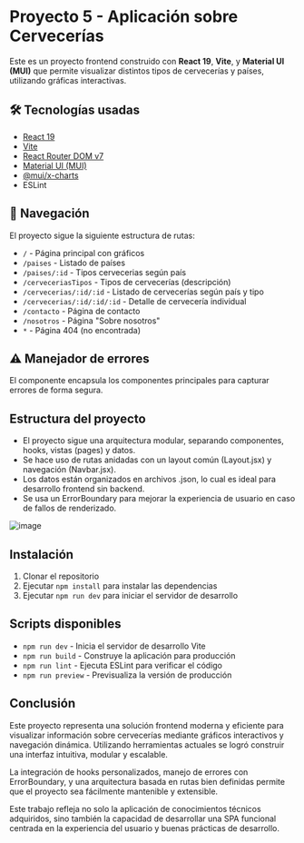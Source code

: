 # Proyecto 5 - Aplicación sobre Cervecerías

Este es un proyecto frontend construido con **React 19**, **Vite**, y **Material UI (MUI)** que permite visualizar distintos tipos de cervecerías y países, utilizando gráficas interactivas.

## 🛠 Tecnologías usadas

- [React 19](https://react.dev/)
- [Vite](https://vitejs.dev/)
- [React Router DOM v7](https://reactrouter.com/)
- [Material UI (MUI)](https://mui.com/)
- [@mui/x-charts](https://mui.com/x/react-charts/)
- ESLint

## 🧭 Navegación
El proyecto sigue la siguiente estructura de rutas:

- `/` - Página principal con gráficos
- `/paises` - Listado de países
- `/paises/:id` - Tipos cervecerias según país
- `/cerveceriasTipos` - Tipos de cervecerías (descripción)
- `/cervecerias/:id/:id` - Listado de cervecerías según país y tipo
- `/cervecerias/:id/:id/:id` - Detalle de cervecería individual
- `/contacto` - Página de contacto
- `/nosotros` - Página "Sobre nosotros"
- `*` - Página 404 (no encontrada)

## ⚠️ Manejador de errores
El componente <ErrorBoundary> encapsula los componentes principales para capturar errores de forma segura.

## Estructura del proyecto
- El proyecto sigue una arquitectura modular, separando componentes, hooks, vistas (pages) y datos.
- Se hace uso de rutas anidadas con un layout común (Layout.jsx) y navegación (Navbar.jsx).
- Los datos están organizados en archivos .json, lo cual es ideal para desarrollo frontend sin backend.
- Se usa un ErrorBoundary para mejorar la experiencia de usuario en caso de fallos de renderizado.

![image](https://github.com/user-attachments/assets/3476d860-d93d-4eaf-83ce-4c589764f86a)

## Instalación

1. Clonar el repositorio
2. Ejecutar `npm install` para instalar las dependencias
3. Ejecutar `npm run dev` para iniciar el servidor de desarrollo

## Scripts disponibles

- `npm run dev` - Inicia el servidor de desarrollo Vite
- `npm run build` - Construye la aplicación para producción
- `npm run lint` - Ejecuta ESLint para verificar el código
- `npm run preview` - Previsualiza la versión de producción

## Conclusión
Este proyecto representa una solución frontend moderna y eficiente para visualizar información sobre cervecerías mediante gráficos interactivos y navegación dinámica. Utilizando herramientas actuales se logró construir una interfaz intuitiva, modular y escalable.

La integración de hooks personalizados, manejo de errores con ErrorBoundary, y una arquitectura basada en rutas bien definidas permite que el proyecto sea fácilmente mantenible y extensible.

Este trabajo refleja no solo la aplicación de conocimientos técnicos adquiridos, sino también la capacidad de desarrollar una SPA funcional centrada en la experiencia del usuario y buenas prácticas de desarrollo.
